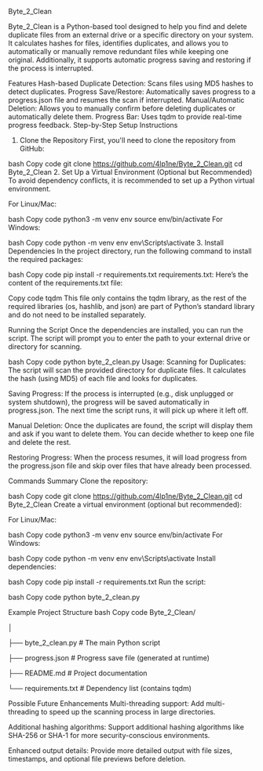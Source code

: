 Byte_2_Clean

Byte_2_Clean is a Python-based tool designed to help you find and delete duplicate files from an external drive or a specific directory on your system. It calculates hashes for files, identifies duplicates, and allows you to automatically or manually remove redundant files while keeping one original. Additionally, it supports automatic progress saving and restoring if the process is interrupted.

Features
Hash-based Duplicate Detection: Scans files using MD5 hashes to detect duplicates.
Progress Save/Restore: Automatically saves progress to a progress.json file and resumes the scan if interrupted.
Manual/Automatic Deletion: Allows you to manually confirm before deleting duplicates or automatically delete them.
Progress Bar: Uses tqdm to provide real-time progress feedback.
Step-by-Step Setup Instructions
1. Clone the Repository
First, you'll need to clone the repository from GitHub:

bash
Copy code
git clone https://github.com/4lp1ne/Byte_2_Clean.git
cd Byte_2_Clean
2. Set Up a Virtual Environment (Optional but Recommended)
To avoid dependency conflicts, it is recommended to set up a Python virtual environment.

For Linux/Mac:

bash
Copy code
python3 -m venv env
source env/bin/activate
For Windows:

bash
Copy code
python -m venv env
env\Scripts\activate
3. Install Dependencies
In the project directory, run the following command to install the required packages:

bash
Copy code
pip install -r requirements.txt
requirements.txt:
Here’s the content of the requirements.txt file:

Copy code
tqdm
This file only contains the tqdm library, as the rest of the required libraries (os, hashlib, and json) are part of Python’s standard library and do not need to be installed separately.

Running the Script
Once the dependencies are installed, you can run the script. The script will prompt you to enter the path to your external drive or directory for scanning.

bash
Copy code
python byte_2_clean.py
Usage:
Scanning for Duplicates:
The script will scan the provided directory for duplicate files. It calculates the hash (using MD5) of each file and looks for duplicates.

Saving Progress:
If the process is interrupted (e.g., disk unplugged or system shutdown), the progress will be saved automatically in progress.json. The next time the script runs, it will pick up where it left off.

Manual Deletion:
Once the duplicates are found, the script will display them and ask if you want to delete them. You can decide whether to keep one file and delete the rest.

Restoring Progress:
When the process resumes, it will load progress from the progress.json file and skip over files that have already been processed.

Commands Summary
Clone the repository:

bash
Copy code
git clone https://github.com/4lp1ne/Byte_2_Clean.git
cd Byte_2_Clean
Create a virtual environment (optional but recommended):

For Linux/Mac:

bash
Copy code
python3 -m venv env
source env/bin/activate
For Windows:

bash
Copy code
python -m venv env
env\Scripts\activate
Install dependencies:

bash
Copy code
pip install -r requirements.txt
Run the script:

bash
Copy code
python byte_2_clean.py


Example Project Structure
bash
Copy code
Byte_2_Clean/

│

├── byte_2_clean.py      # The main Python script

├── progress.json        # Progress save file (generated at runtime)

├── README.md            # Project documentation

└── requirements.txt     # Dependency list (contains tqdm)


Possible Future Enhancements
Multi-threading support:
Add multi-threading to speed up the scanning process in large directories.

Additional hashing algorithms:
Support additional hashing algorithms like SHA-256 or SHA-1 for more security-conscious environments.

Enhanced output details:
Provide more detailed output with file sizes, timestamps, and optional file previews before deletion.

